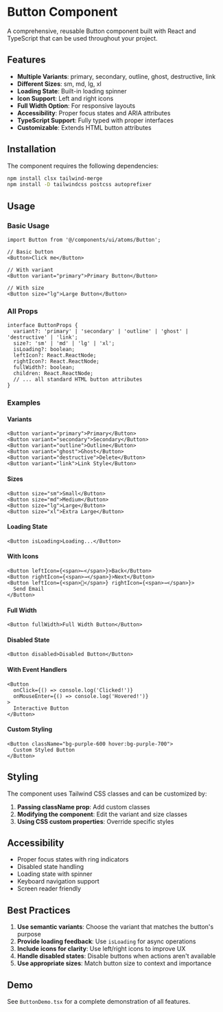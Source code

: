 # Button Component

A comprehensive, reusable Button component built with React and TypeScript that can be used throughout your project.

## Features

- **Multiple Variants**: primary, secondary, outline, ghost, destructive, link
- **Different Sizes**: sm, md, lg, xl
- **Loading State**: Built-in loading spinner
- **Icon Support**: Left and right icons
- **Full Width Option**: For responsive layouts
- **Accessibility**: Proper focus states and ARIA attributes
- **TypeScript Support**: Fully typed with proper interfaces
- **Customizable**: Extends HTML button attributes

## Installation

The component requires the following dependencies:
```bash
npm install clsx tailwind-merge
npm install -D tailwindcss postcss autoprefixer
```

## Usage

### Basic Usage

```tsx
import Button from '@/components/ui/atoms/Button';

// Basic button
<Button>Click me</Button>

// With variant
<Button variant="primary">Primary Button</Button>

// With size
<Button size="lg">Large Button</Button>
```

### All Props

```tsx
interface ButtonProps {
  variant?: 'primary' | 'secondary' | 'outline' | 'ghost' | 'destructive' | 'link';
  size?: 'sm' | 'md' | 'lg' | 'xl';
  isLoading?: boolean;
  leftIcon?: React.ReactNode;
  rightIcon?: React.ReactNode;
  fullWidth?: boolean;
  children: React.ReactNode;
  // ... all standard HTML button attributes
}
```

### Examples

#### Variants
```tsx
<Button variant="primary">Primary</Button>
<Button variant="secondary">Secondary</Button>
<Button variant="outline">Outline</Button>
<Button variant="ghost">Ghost</Button>
<Button variant="destructive">Delete</Button>
<Button variant="link">Link Style</Button>
```

#### Sizes
```tsx
<Button size="sm">Small</Button>
<Button size="md">Medium</Button>
<Button size="lg">Large</Button>
<Button size="xl">Extra Large</Button>
```

#### Loading State
```tsx
<Button isLoading>Loading...</Button>
```

#### With Icons
```tsx
<Button leftIcon={<span>←</span>}>Back</Button>
<Button rightIcon={<span>→</span>}>Next</Button>
<Button leftIcon={<span>📧</span>} rightIcon={<span>→</span>}>
  Send Email
</Button>
```

#### Full Width
```tsx
<Button fullWidth>Full Width Button</Button>
```

#### Disabled State
```tsx
<Button disabled>Disabled Button</Button>
```

#### With Event Handlers
```tsx
<Button 
  onClick={() => console.log('Clicked!')}
  onMouseEnter={() => console.log('Hovered!')}
>
  Interactive Button
</Button>
```

#### Custom Styling
```tsx
<Button className="bg-purple-600 hover:bg-purple-700">
  Custom Styled Button
</Button>
```

## Styling

The component uses Tailwind CSS classes and can be customized by:

1. **Passing className prop**: Add custom classes
2. **Modifying the component**: Edit the variant and size classes
3. **Using CSS custom properties**: Override specific styles

## Accessibility

- Proper focus states with ring indicators
- Disabled state handling
- Loading state with spinner
- Keyboard navigation support
- Screen reader friendly

## Best Practices

1. **Use semantic variants**: Choose the variant that matches the button's purpose
2. **Provide loading feedback**: Use `isLoading` for async operations
3. **Include icons for clarity**: Use left/right icons to improve UX
4. **Handle disabled states**: Disable buttons when actions aren't available
5. **Use appropriate sizes**: Match button size to context and importance

## Demo

See `ButtonDemo.tsx` for a complete demonstration of all features. 